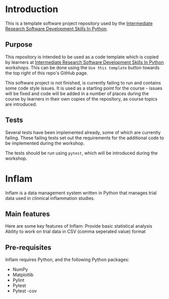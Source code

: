 # Introduction

This is a template software project repository used by the [Intermediate Research Software Development Skills In Python](https://github.com/carpentries-incubator/python-intermediate-development).

## Purpose

This repository is intended to be used as a code template which is copied by learners at [Intermediate Research Software Development Skills In Python](https://github.com/carpentries-incubator/python-intermediate-development) workshops.
This can be done using the `Use this template` button towards the top right of this repo's GitHub page.

This software project is not finished, is currently failing to run and contains some code style issues. It is used as a starting point for the course - issues will be fixed and code will be added in a number of places during the course by learners in their own copies of the repository, as course topics are introduced.

## Tests

Several tests have been implemented already, some of which are currently failing.
These failing tests set out the requirements for the additional code to be implemented during the workshop.

The tests should be run using `pytest`, which will be introduced during the workshop.


# Inflam

Inflam is a data management system written in Python that manages trial data used in clinnical inflammation studies.

## Main features

Here are some key features of Inflam:
Provide basic statistical analysis
Ability to work on trial data in CSV (comma seperated value) format

## Pre-requisites
Inflam requires Python, and the following Python packages:
- NumPy
- Matplotlib
- Pylint
- Pytest
- Pytest -cov

